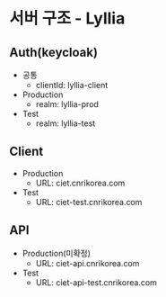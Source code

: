 # 서버 구조 - Lyllia

## Auth(keycloak)

- 공통
  - clientId: lyllia-client
- Production
  - realm: lyllia-prod
- Test
  - realm: lyllia-test

## Client

- Production
  - URL: ciet.cnrikorea.com
- Test
  - URL: ciet-test.cnrikorea.com

## API

- Production(미확정)
  - URL: ciet-api.cnrikorea.com
- Test
  - URL: ciet-api-test.cnrikorea.com
